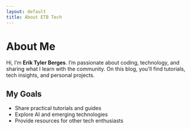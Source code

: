 ```yaml
---
layout: default
title: About ETB Tech
---
```


# About Me

Hi, I’m **Erik Tyler Berges**. I’m passionate about coding, technology, and sharing what I learn with the community. On this blog, you’ll find tutorials, tech insights, and personal projects.

## My Goals

- Share practical tutorials and guides
- Explore AI and emerging technologies
- Provide resources for other tech enthusiasts
